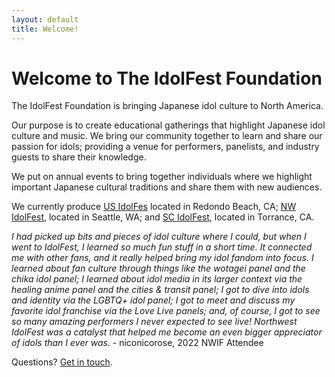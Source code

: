 ```yaml
---
layout: default
title: Welcome!
---
```


Welcome to The IdolFest Foundation
==============

The IdolFest Foundation is bringing Japanese idol culture to North America.

Our purpose is to create educational gatherings that highlight Japanese idol culture and music. We bring our community together to learn and share our passion for idols; providing a venue for performers, panelists, and industry guests to share their knowledge.

We put on annual events to bring together individuals where we highlight important Japanese cultural traditions and share them with new audiences.

We currently produce [US IdolFes](https://idolfes.us) located in Redondo Beach, CA; [NW IdolFest](https://nwidolfest.com), located in Seattle, WA; and [SC IdolFest](https://scidolfest.com), located in Torrance, CA.

_I had picked up bits and pieces of idol culture where I could, but when I went to IdolFest, I learned so much fun stuff in a short time. It connected me with other fans, and it really helped bring my idol fandom into focus. I learned about fan culture through things like the wotagei panel and the chika idol panel; I learned about idol media in its larger context via the healing anime panel and the cities & transit panel; I got to dive into idols and identity via the LGBTQ+ idol panel; I got to meet and discuss my favorite idol franchise via the Love Live panels; and, of course, I got to see so many amazing performers I never expected to see live! Northwest IdolFest was a catalyst that helped me become an even bigger appreciator of idols than I ever was._ - niconicorose, 2022 NWIF Attendee

Questions? [Get in touch](mailto:contact@idolfest.org).
